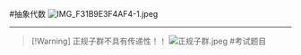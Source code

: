 #抽象代数 
![IMG_F31B9E3F4AF4-1.jpeg](https://obsidian-1317758465.cos.ap-shanghai.myqcloud.com/images/IMG_F31B9E3F4AF4-1.jpeg)
***
>[!Warning] 正规子群不具有传递性！！
>![正规子群.jpeg](https://obsidian-1317758465.cos.ap-shanghai.myqcloud.com/images/%E6%AD%A3%E8%A7%84%E5%AD%90%E7%BE%A4.jpeg)
>#考试题目
